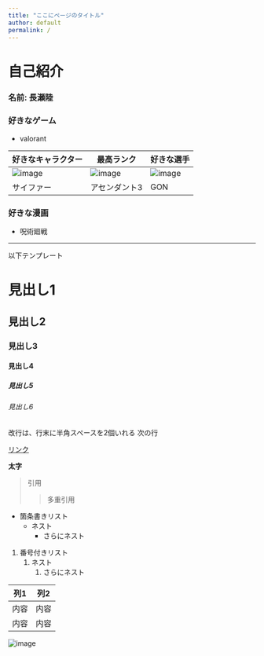 ```yaml
---
title: "ここにページのタイトル"
author: default
permalink: /
---
```


# 自己紹介
### 名前: 長瀬陸

### 好きなゲーム
- valorant

  
| 好きなキャラクター  | 最高ランク  | 好きな選手 |
|-----|-----| ------ |
| ![image](/GHPages_WebSite/assets/images/saifa.avif)  | ![image](/GHPages_WebSite/assets/images/rank.avif)   | ![image](/GHPages_WebSite/assets/images/fennel.png) |
| サイファー  | アセンダント3  | GON |

### 好きな漫画
- 呪術廻戦




---

以下テンプレート

# 見出し1
## 見出し2
### 見出し3
#### 見出し4
##### 見出し5
###### 見出し6

改行は、行末に半角スペースを2個いれる
次の行

[リンク](https://www.google.co.jp/)

**太字**

> 引用
>> 多重引用


- 箇条書きリスト
  - ネスト
    - さらにネスト


1. 番号付きリスト
   1. ネスト
      1. さらにネスト


| 列1  | 列2  |
|-----|-----|
| 内容  | 内容  |
| 内容  | 内容  |

![image](/GHPages_WebSite/assets/images/logo-150.png)
